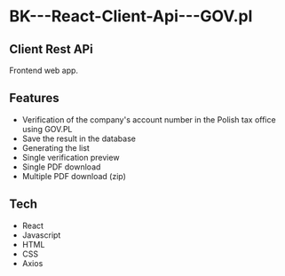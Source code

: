 # BK---React-Client-Api---GOV.pl
## Client Rest APi 

Frontend web app.

## Features

- Verification of the company's account number in the Polish tax office using GOV.PL
- Save the result in the database
- Generating the list
- Single verification preview
- Single PDF download
- Multiple PDF download (zip)


## Tech
- React
- Javascript
- HTML
- CSS
- Axios
